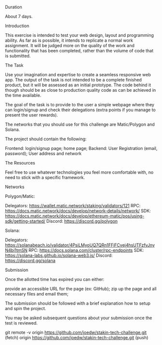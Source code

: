 Duration

About 7 days.


Introduction


This exercise is intended to test your web design, layout and programming ability. As far as is possible, it intends to replicate a normal work assignment. It will be judged more on the quality of the work and functionality that has been completed, rather than the volume of code that is submitted. 


The Task

Use your imagination and expertise to create a seamless responsive web app. The output of the task is not intended to be a complete finished product, but it will be assessed as an initial prototype. The code behind it though should be as close to production quality code as can be achieved in the time available. 


The goal of the task is to provide to the user a simple webpage where they can login/signup and check their delegations (extra points if you manage to present the user rewards). 

The networks that you should use for this challenge are Matic/Polygon and Solana.

The project should contain the following: 

Frontend:
login/signup page;
home page;
 Backend:
User Registration (email, password);
User address and network

The Resources 

Feel free to use whatever technologies you feel more comfortable with, no need to stick with a specific framework.

Networks

Polygon/Matic:

Delegators: https://wallet.matic.network/staking/validators/121
RPC: https://docs.matic.network/docs/develop/network-details/network/
SDK: https://docs.matic.network/docs/develop/ethereum-matic/pos/using-sdk/getting-started/
Discord: https://discord.gg/polygon


Solana:

Delegators: https://solanabeach.io/validator/4PsiLMyoUQ7QRn1FFiFCvej4hsUTFzfvJnyN4bj1tmSN
RPC: https://docs.solana.com/cluster/rpc-endpoints
SDK: https://solana-labs.github.io/solana-web3.js/
Discord: https://discord.gg/solana



Submission


Once the allotted time has expired you can either: 

provide an accessible URL for the page (ex: GitHub);
zip up the page and all necessary files and email them;


The submission should be followed with a brief explanation how to setup and spin the project.

You may be asked subsequent questions about your submission once the test is reviewed.

git remote -v
origin  https://github.com/joedw/stakin-tech-challenge.git (fetch)
origin  https://github.com/joedw/stakin-tech-challenge.git (push)


